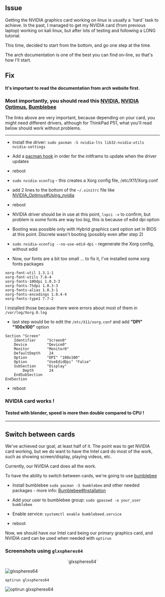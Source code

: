 Issue
---
Getting the NVIDIA graphics card working on linux is usually a \`hard\` task to achieve. In the past, I managed to get my NVIDIA card (from previous laptop) working on kali linux, but after lots of testing and following a LONG tutorial.

This time, decided to start from the bottom, and go one step at the time.

The arch documentation is one of the best you can find on-line, so that's how I'll start.

Fix
-----

#### It's important to read the documentation from arch website first.
### Most importantly, you should read this [NVIDIA](https://wiki.archlinux.org/index.php/NVIDIA), [NVIDIA Optimus](https://wiki.archlinux.org/index.php/NVIDIA_Optimus), [Bumblebee](https://wiki.archlinux.org/index.php/Bumblebee)
The links above are very important, because depending on your card, you might need different drivers, although for ThinkPad P51, what you'll read below should work without problems.

---------------------



- Install the driver: `sudo pacman -S nvidia-lts lib32-nvidia-utils nvidia-settings`

- Add a [pacman hook](https://wiki.archlinux.org/index.php/NVIDIA#Pacman_hook) in order for the initframs to update when the driver updates

- reboot

- `sudo nvidia-xconfig` - this creates a  Xorg config file, /etc/X11/Xorg.conf

- add 2 lines to the bottom of the `~/.xinitrc` file like [NVIDIA_Optimus#Using_nvidia](https://wiki.archlinux.org/index.php/NVIDIA_Optimus#Using_nvidia)

- reboot

- NVIDIA driver should be in use at this point, `lspci -v` to confirm, but problem is some fonts are way too big, this is because of edid dpi option

- Booting was possible only with Hybrid graphics card option set in BIOS at this point. Discrete wasn't booting (possibly even after step 2)

- `sudo nvidia-xconfig --no-use-edid-dpi` - regenerate the Xorg config, without edid

- Now, our fonts are a bit too small ... to fix it, I've installed some xorg fonts packages

```
xorg-font-util 1.3.1-1
xorg-font-utils 7.6-4
xorg-fonts-100dpi 1.0.3-3
xorg-fonts-75dpi 1.0.3-3
xorg-fonts-alias 1.0.3-1
xorg-fonts-encodings 1.0.4-4
xorg-fonts-type1 7.7-2
```
I installed those because there were errors about most of them in `/var/log/Xorg.0.log`



- last step would be to edit the `/etc/X11/xorg.conf` and add **"DPI" "100x100"** option

```
Section "Screen"
    Identifier     "Screen0"
    Device         "Device0"
    Monitor        "Monitor0"
    DefaultDepth    24
    Option         "DPI" "100x100"
    Option         "UseEdidDpi" "False"
    SubSection     "Display"
        Depth       24
    EndSubSection
EndSection
```
- reboot

### NVIDIA card works !


#### Tested with blender, speed is more then double compared to CPU !

--------------------

## Switch between cards

We've achieved our goal, at least half of it. The point was to get NVIDIA card working, but we do want to have the Intel card do most of the work, such as showing screen/display, playing videos, etc.

Currently, our NVIDIA card does all the work. 

To have the ability to switch between cards, we're going to use [bumblebee](https://wiki.archlinux.org/index.php/Bumblebee)

- Install bumblebee `sudo pacman -S bumblebee` and other needed packages - more info: [Bumblebee#Installation](https://wiki.archlinux.org/index.php/bumblebee#Installation)

- Add your user to bumblebee group: `sudo gpasswd -a your_user bumblebee`

- Enable service: `systemctl enable bumblebeed.service`

- reboot

Now, we should have our Intel card being our primary graphics card, and NVIDIA card can be used when needed with `optirun`

### Screenshots using `glxspheres64`

<p float="left">

<p align="center">
`glxspheres64`
</p>

<img src="https://image.ibb.co/cB0CTS/intel.png" title="glxspheres64">

`optirun glxspheres64`

<img src="https://image.ibb.co/jWbfF7/nvidia.png" title="optirun glxspheres64">
</p>

